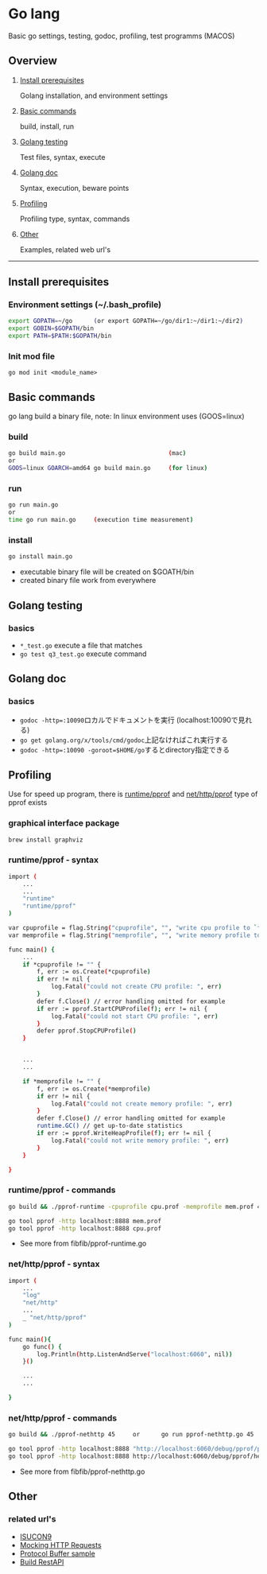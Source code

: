 # Go lang

Basic go settings, testing, godoc, profiling, test programms (MACOS)

## Overview
1. [Install prerequisites](#install-prerequisites)

    Golang installation, and environment settings

2. [Basic commands](#basic-commands)

    build, install, run

3. [Golang testing](#golang-testing)

    Test files, syntax, execute

4. [Golang doc](#golang-doc)

    Syntax, execution, beware points

4. [Profiling](#profiling)

    Profiling type, syntax, commands

5. [Other](#other)

    Examples, related web url's

___

## Install prerequisites

### Environment settings (~/.bash_profile)

```sh
export GOPATH=~/go      (or export GOPATH=~/go/dir1:~/dir1:~/dir2)
export GOBIN=$GOPATH/bin
export PATH=$PATH:$GOPATH/bin
```

### Init mod file
```
go mod init <module_name>
```

## Basic commands
go lang build a binary file, note: In linux environment uses (GOOS=linux)

### build
```sh
go build main.go                             (mac)
or
GOOS=linux GOARCH=amd64 go build main.go     (for linux)
```

### run
```sh
go run main.go
or 
time go run main.go     (execution time measurement)
```

### install
```sh
go install main.go
```
* executable binary file will be created on $GOATH/bin
* created binary file work from everywhere


## Golang testing

### basics
* `*_test.go` execute a file that matches
* `go test q3_test.go` execute command


## Golang doc

### basics
* `godoc -http=:10090`ロカルでドキュメントを実行 (localhost:10090で見れる)
* `go get golang.org/x/tools/cmd/godoc`上記なければこれ実行する
* `godoc -http=:10090 -goroot=$HOME/go`するとdirectory指定できる



## Profiling

Use for speed up program, there is [runtime/pprof](https://golang.org/pkg/runtime/pprof/) and [net/http/pprof](https://golang.org/pkg/net/http/pprof/) type of pprof exists 


### graphical interface package
```sh
brew install graphviz
```

### runtime/pprof - syntax
```sh
import (
    ...
    ...
	"runtime"
	"runtime/pprof"
)

var cpuprofile = flag.String("cpuprofile", "", "write cpu profile to `file`")
var memprofile = flag.String("memprofile", "", "write memory profile to `file`")

func main() {
    ...
    if *cpuprofile != "" {
		f, err := os.Create(*cpuprofile)
		if err != nil {
			log.Fatal("could not create CPU profile: ", err)
		}
		defer f.Close() // error handling omitted for example
		if err := pprof.StartCPUProfile(f); err != nil {
			log.Fatal("could not start CPU profile: ", err)
		}
		defer pprof.StopCPUProfile()
	}


    ...
    ...

    if *memprofile != "" {
		f, err := os.Create(*memprofile)
		if err != nil {
			log.Fatal("could not create memory profile: ", err)
		}
		defer f.Close() // error handling omitted for example
		runtime.GC() // get up-to-date statistics
		if err := pprof.WriteHeapProfile(f); err != nil {
			log.Fatal("could not write memory profile: ", err)
		}
	}

}
```

### runtime/pprof - commands
```sh
go build && ./pprof-runtime -cpuprofile cpu.prof -memprofile mem.prof 40       (40 - go program argument)

go tool pprof -http localhost:8888 mem.prof
go tool pprof -http localhost:8888 cpu.prof
```
* See more from fibfib/pprof-runtime.go


### net/http/pprof - syntax 
```sh
import (
    ...
	"log"
	"net/http"
	...
	_ "net/http/pprof"
)

func main(){
    go func() {
		log.Println(http.ListenAndServe("localhost:6060", nil))
	}()

    ...
    ...

}

```

### net/http/pprof - commands
```sh
go build && ./pprof-nethttp 45     or      go run pprof-nethttp.go 45

go tool pprof -http localhost:8888 "http://localhost:6060/debug/pprof/profile?seconds=5"
go tool pprof -http localhost:8888 http://localhost:6060/debug/pprof/heap

```
* See more from fibfib/pprof-nethttp.go



## Other

### related url's

- [ISUCON9](https://github.com/isucon/isucon9-qualify)
- [Mocking HTTP Requests](https://www.thegreatcodeadventure.com/mocking-http-requests-in-golang/)
- [Protocol Buffer sample](https://www.grpc.io/docs/quickstart/go/)
- [Build RestAPI](https://medium.com/the-andela-way/build-a-restful-json-api-with-golang-85a83420c9da)

